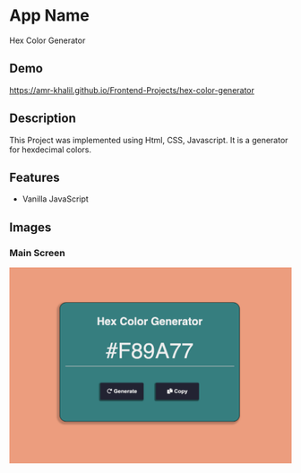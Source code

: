 # App Name
Hex Color Generator
## Demo
https://amr-khalil.github.io/Frontend-Projects/hex-color-generator

## Description
This Project was implemented using Html, CSS, Javascript. It is a generator for hexdecimal colors.

## Features
 - Vanilla JavaScript

## Images

### Main Screen
<img src="img.png" alt="hex color generator app" width="800"/>